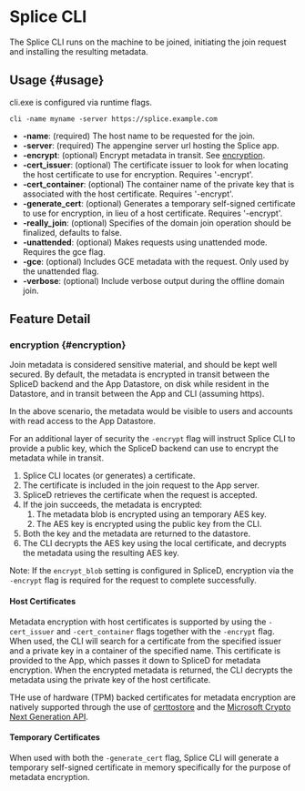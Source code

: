 # Splice CLI

The Splice CLI runs on the machine to be joined, initiating the join request and
installing the resulting metadata.

## Usage {#usage}

cli.exe is configured via runtime flags.

`cli -name myname -server https://splice.example.com`

*   **-name**: (required) The host name to be requested for the join.
*   **-server**: (required) The appengine server url hosting the Splice app.
*   **-encrypt**: (optional) Encrypt metadata in transit. See
    [encryption](#encryption).
*   **-cert_issuer**: (optional) The certificate issuer to look for when
    locating the host certificate to use for encryption. Requires '-encrypt'.
*   **-cert_container**: (optional) The container name of the private key that
    is associated with the host certificate. Requires '-encrypt'.
*   **-generate_cert**: (optional) Generates a temporary self-signed certificate
    to use for encryption, in lieu of a host certificate. Requires '-encrypt'.
*   **-really_join**: (optional) Specifies of the domain join operation should
    be finalized, defaults to false.
*   **-unattended**: (optional) Makes requests using unattended mode. Requires the gce flag.
*   **-gce**: (optional) Includes GCE metadata with the request. Only used by the unattended flag.
*   **-verbose**: (optional) Include verbose output during the offline domain
    join.

## Feature Detail

### encryption {#encryption}

Join metadata is considered sensitive material, and should be kept well secured.
By default, the metadata is encrypted in transit between the SpliceD backend and
the App Datastore, on disk while resident in the Datastore, and in transit
between the App and CLI (assuming https).

In the above scenario, the metadata would be visible to users and accounts with
read access to the App Datastore.

For an additional layer of security the `-encrypt` flag will instruct Splice CLI
to provide a public key, which the SpliceD backend can use to encrypt the
metadata while in transit.

1.  Splice CLI locates (or generates) a certificate.
1.  The certificate is included in the join request to the App server.
1.  SpliceD retrieves the certificate when the request is accepted.
1.  If the join succeeds, the metadata is encrypted:
    1.  The metadata blob is encrypted using an temporary AES key.
    1.  The AES key is encrypted using the public key from the CLI.
1.  Both the key and the metadata are returned to the datastore.
1.  The CLI decrypts the AES key using the local certificate, and decrypts the
    metadata using the resulting AES key.

Note: If the `encrypt_blob` setting is configured in SpliceD, encryption via the
`-encrypt` flag is required for the request to complete successfully.

#### Host Certificates

Metadata encryption with host certificates is supported by using the
`-cert_issuer` and `-cert_container` flags together with the `-encrypt` flag.
When used, the CLI will search for a certificate from the specified issuer and a
private key in a container of the specified name. This certificate is provided
to the App, which passes it down to SpliceD for metadata encryption. When the
encrypted metadata is returned, the CLI decrypts the metadata using the private
key of the host certificate.

THe use of hardware (TPM) backed certificates for metadata encryption are
natively supported through the use of
[certtostore](https://github.com/google/certtostore) and the [Microsoft Crypto
Next Generation
API](https://msdn.microsoft.com/en-us/library/windows/desktop/aa376210\(v=vs.85\).aspx).

#### Temporary Certificates

When used with both the `-generate_cert` flag, Splice CLI will generate a
temporary self-signed certificate in memory specifically for the purpose of
metadata encryption.
